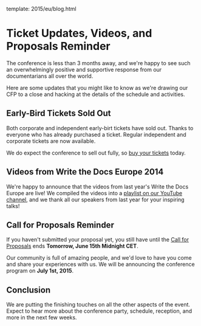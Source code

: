 template: 2015/eu/blog.html

# Ticket Updates, Videos, and Proposals Reminder

The conference is less than 3 months away, and we're happy to see such 
an overwhelmingly positive and supportive response from our documentarians
all over the world.

Here are some updates that you might like to know as we're drawing our CFP to
a close and hacking at the details of the schedule and activities.

## Early-Bird Tickets Sold Out

Both corporate and independent early-birt tickets have sold out. 
Thanks to everyone who has already purchased a ticket. Regular independent
and corporate tickets are now available. 

We do expect the conference to sell out fully, so 
[buy your tickets](https://ti.to/writethedocs/write-the-docs-eu-2015/) today.

## Videos from Write the Docs Europe 2014

We're happy to announce that the videos from last year's Write the Docs Europe
are live! We compiled the videos into a [playlist on our YouTube channel](https://www.youtube.com/watch?v=IMdyx4YJ0hQ&list=PLZAeFn6dfHpnHBLE4qEUwg1LjhDZEvC2A), and we thank all our speakers
from last year for your inspiring talks!

## Call for Proposals Reminder

If you haven't submitted your proposal yet, you still have until the [Call
for Proposals](http://www.writethedocs.org/conf/eu/2015/cfp/) ends **Tomorrow, June 15th Midnight CET**.

Our community is full of amazing people, and we'd love to have you come and 
share your experiences with us. We will be announcing the conference program on **July 1st, 2015**.

## Conclusion

We are putting the finishing touches on all the other aspects of the
event. Expect to hear more about the conference party, schedule, reception, and more
in the next few weeks.
